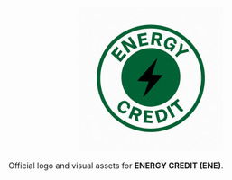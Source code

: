 <p align="center">
  <img src="./energy-credit-logo-pack/logo-energy-credit-1024.png" alt="Energy Credit (ENE) Logo" width="256">
</p>

Official logo and visual assets for **ENERGY CREDIT (ENE)**.
